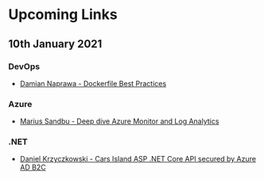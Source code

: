 # Upcoming Links

## 10th January 2021

### DevOps
- [Damian Naprawa - Dockerfile Best Practices](https://github.com/dnaprawa/dockerfile-best-practices)

### Azure
- [Marius Sandbu - Deep dive Azure Monitor and Log Analytics](https://msandbu.org/deep-dive-azure-monitor-and-log-analytics/)

### .NET
- [Daniel Krzyczkowski - Cars Island ASP .NET Core API secured by Azure AD B2C](https://daniel-krzyczkowski.github.io/Cars-Island-ASP-NET-Core-API-Secured-By-Azure-AD-B2C/)
